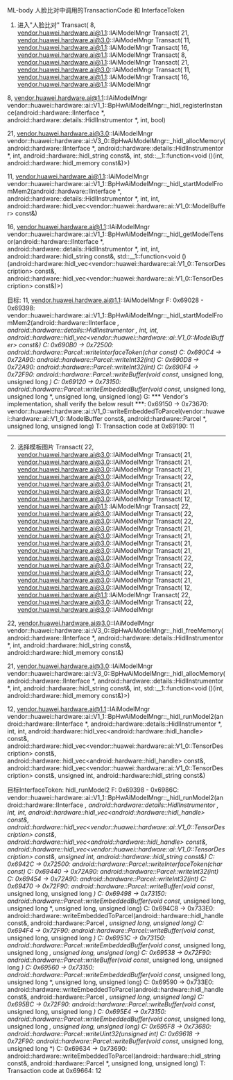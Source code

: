 ML-body
人脸比对中调用的TransactionCode 和 InterfaceToken

1) 进入"人脸比对"
   Transact( 8, vendor.huawei.hardware.ai@1.1::IAiModelMngr
   Transact( 21, vendor.huawei.hardware.ai@3.0::IAiModelMngr
   Transact( 11, vendor.huawei.hardware.ai@1.1::IAiModelMngr
   Transact( 16, vendor.huawei.hardware.ai@1.1::IAiModelMngr
   Transact( 8, vendor.huawei.hardware.ai@1.1::IAiModelMngr
   Transact( 21, vendor.huawei.hardware.ai@3.0::IAiModelMngr
   Transact( 11, vendor.huawei.hardware.ai@1.1::IAiModelMngr
   Transact( 16, vendor.huawei.hardware.ai@1.1::IAiModelMngr

8, vendor.huawei.hardware.ai@1.1::IAiModelMngr
vendor::huawei::hardware::ai::V1_1::BpHwAiModelMngr::_hidl_registerInstance(android::hardware::IInterface *, android::hardware::details::HidlInstrumentor *, int, bool)

21, vendor.huawei.hardware.ai@3.0::IAiModelMngr
vendor::huawei::hardware::ai::V3_0::BpHwAiModelMngr::_hidl_allocMemory(android::hardware::IInterface *, android::hardware::details::HidlInstrumentor *, int, android::hardware::hidl_string const&, int, std::__1::function<void ()(int, android::hardware::hidl_memory const&)>)

11, vendor.huawei.hardware.ai@1.1::IAiModelMngr
vendor::huawei::hardware::ai::V1_1::BpHwAiModelMngr::_hidl_startModelFromMem2(android::hardware::IInterface *, android::hardware::details::HidlInstrumentor *, int, int, android::hardware::hidl_vec\<vendor::huawei::hardware::ai::V1_0::ModelBuffer> const&)

16, vendor.huawei.hardware.ai@1.1::IAiModelMngr
vendor::huawei::hardware::ai::V1_1::BpHwAiModelMngr::_hidl_getModelTensor(android::hardware::IInterface *, android::hardware::details::HidlInstrumentor *, int, int, android::hardware::hidl_string const&, std::__1::function<void ()(android::hardware::hidl_vec\<vendor::huawei::hardware::ai::V1_0::TensorDescription> const&, android::hardware::hidl_vec\<vendor::huawei::hardware::ai::V1_0::TensorDescription> const&)>)


目标: 11, vendor.huawei.hardware.ai@1.1::IAiModelMngr
F: 0x69028 - 0x69398: vendor::huawei::hardware::ai::V1_1::BpHwAiModelMngr::_hidl_startModelFromMem2(android::hardware::IInterface *, android::hardware::details::HidlInstrumentor *, int, int, android::hardware::hidl_vec\<vendor::huawei::hardware::ai::V1_0::ModelBuffer> const&)
C: 0x690B0 -> 0x72500: android::hardware::Parcel::writeInterfaceToken(char const*)
C: 0x690C4 -> 0x72A90: android::hardware::Parcel::writeInt32(int)
C: 0x690D8 -> 0x72A90: android::hardware::Parcel::writeInt32(int)
C: 0x690F4 -> 0x72F90: android::hardware::Parcel::writeBuffer(void const*, unsigned long, unsigned long *)
C: 0x69120 -> 0x73150: android::hardware::Parcel::writeEmbeddedBuffer(void const*, unsigned long, unsigned long *, unsigned long, unsigned long)
G: *** Vendor's implementation, shall verify the below result ***: 0x69150 -> 0x73670: vendor::huawei::hardware::ai::V1_0::writeEmbeddedToParcel(vendor::huawei::hardware::ai::V1_0::ModelBuffer const&, android::hardware::Parcel *, unsigned long, unsigned long)
T: Transaction code at 0x69190: 11






*******************************************************************

2) 选择模板图片
    Transact( 22, vendor.huawei.hardware.ai@3.0::IAiModelMngr
    Transact( 21, vendor.huawei.hardware.ai@3.0::IAiModelMngr
    Transact( 21, vendor.huawei.hardware.ai@3.0::IAiModelMngr
    Transact( 21, vendor.huawei.hardware.ai@3.0::IAiModelMngr
    Transact( 22, vendor.huawei.hardware.ai@3.0::IAiModelMngr
    Transact( 21, vendor.huawei.hardware.ai@3.0::IAiModelMngr
    Transact( 21, vendor.huawei.hardware.ai@3.0::IAiModelMngr
    Transact( 12, vendor.huawei.hardware.ai@1.1::IAiModelMngr
    Transact( 22, vendor.huawei.hardware.ai@3.0::IAiModelMngr
    Transact( 22, vendor.huawei.hardware.ai@3.0::IAiModelMngr
    Transact( 22, vendor.huawei.hardware.ai@3.0::IAiModelMngr
    Transact( 21, vendor.huawei.hardware.ai@3.0::IAiModelMngr
    Transact( 21, vendor.huawei.hardware.ai@3.0::IAiModelMngr
    Transact( 21, vendor.huawei.hardware.ai@3.0::IAiModelMngr
    Transact( 21, vendor.huawei.hardware.ai@3.0::IAiModelMngr
    Transact( 22, vendor.huawei.hardware.ai@3.0::IAiModelMngr
    Transact( 22, vendor.huawei.hardware.ai@3.0::IAiModelMngr
    Transact( 22, vendor.huawei.hardware.ai@3.0::IAiModelMngr
    Transact( 21, vendor.huawei.hardware.ai@3.0::IAiModelMngr
    Transact( 12, vendor.huawei.hardware.ai@1.1::IAiModelMngr
    Transact( 22, vendor.huawei.hardware.ai@3.0::IAiModelMngr
    Transact( 22, vendor.huawei.hardware.ai@3.0::IAiModelMngr

22, vendor.huawei.hardware.ai@3.0::IAiModelMngr
vendor::huawei::hardware::ai::V3_0::BpHwAiModelMngr::_hidl_freeMemory(android::hardware::IInterface *, android::hardware::details::HidlInstrumentor *, int, android::hardware::hidl_string const&, android::hardware::hidl_memory const&)

21, vendor.huawei.hardware.ai@3.0::IAiModelMngr
vendor::huawei::hardware::ai::V3_0::BpHwAiModelMngr::_hidl_allocMemory(android::hardware::IInterface *, android::hardware::details::HidlInstrumentor *, int, android::hardware::hidl_string const&, int, std::__1::function<void ()(int, android::hardware::hidl_memory const&)>)

12, vendor.huawei.hardware.ai@1.1::IAiModelMngr
vendor::huawei::hardware::ai::V1_1::BpHwAiModelMngr::_hidl_runModel2(android::hardware::IInterface *, android::hardware::details::HidlInstrumentor *, int, int, android::hardware::hidl_vec\<android::hardware::hidl_handle> const&, android::hardware::hidl_vec\<vendor::huawei::hardware::ai::V1_0::TensorDescription> const&, android::hardware::hidl_vec\<android::hardware::hidl_handle> const&, android::hardware::hidl_vec\<vendor::huawei::hardware::ai::V1_0::TensorDescription> const&, unsigned int, android::hardware::hidl_string const&)

目标InterfaceToken: hidl_runModel2
F: 0x69398 - 0x6986C: vendor::huawei::hardware::ai::V1_1::BpHwAiModelMngr::_hidl_runModel2(android::hardware::IInterface *, android::hardware::details::HidlInstrumentor *, int, int, android::hardware::hidl_vec\<android::hardware::hidl_handle> const&, android::hardware::hidl_vec\<vendor::huawei::hardware::ai::V1_0::TensorDescription> const&, android::hardware::hidl_vec\<android::hardware::hidl_handle> const&, android::hardware::hidl_vec\<vendor::huawei::hardware::ai::V1_0::TensorDescription> const&, unsigned int, android::hardware::hidl_string const&)
C: 0x6942C -> 0x72500: android::hardware::Parcel::writeInterfaceToken(char const*)
C: 0x69440 -> 0x72A90: android::hardware::Parcel::writeInt32(int)
C: 0x69454 -> 0x72A90: android::hardware::Parcel::writeInt32(int)
C: 0x69470 -> 0x72F90: android::hardware::Parcel::writeBuffer(void const*, unsigned long, unsigned long *)
C: 0x69498 -> 0x73150: android::hardware::Parcel::writeEmbeddedBuffer(void const*, unsigned long, unsigned long *, unsigned long, unsigned long)
C: 0x694C8 -> 0x733E0: android::hardware::writeEmbeddedToParcel(android::hardware::hidl_handle const&, android::hardware::Parcel *, unsigned long, unsigned long)
C: 0x694F4 -> 0x72F90: android::hardware::Parcel::writeBuffer(void const*, unsigned long, unsigned long *)
C: 0x6951C -> 0x73150: android::hardware::Parcel::writeEmbeddedBuffer(void const*, unsigned long, unsigned long *, unsigned long, unsigned long)
C: 0x69538 -> 0x72F90: android::hardware::Parcel::writeBuffer(void const*, unsigned long, unsigned long *)
C: 0x69560 -> 0x73150: android::hardware::Parcel::writeEmbeddedBuffer(void const*, unsigned long, unsigned long *, unsigned long, unsigned long)
C: 0x69590 -> 0x733E0: android::hardware::writeEmbeddedToParcel(android::hardware::hidl_handle const&, android::hardware::Parcel *, unsigned long, unsigned long)
C: 0x695BC -> 0x72F90: android::hardware::Parcel::writeBuffer(void const*, unsigned long, unsigned long *)
C: 0x695E4 -> 0x73150: android::hardware::Parcel::writeEmbeddedBuffer(void const*, unsigned long, unsigned long *, unsigned long, unsigned long)
C: 0x695F8 -> 0x73680: android::hardware::Parcel::writeUint32(unsigned int)
C: 0x69618 -> 0x72F90: android::hardware::Parcel::writeBuffer(void const*, unsigned long, unsigned long *)
C: 0x69634 -> 0x73690: android::hardware::writeEmbeddedToParcel(android::hardware::hidl_string const&, android::hardware::Parcel *, unsigned long, unsigned long)
T: Transaction code at 0x69664: 12









